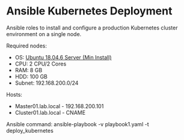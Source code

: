 # Ansible Kubernetes Deployment
Ansible roles to install and configure a production Kubernetes cluster environment on a single node.

Required nodes:
* OS: [Ubuntu 18.04.6 Server (Min Install)](https://releases.ubuntu.com/18.04/)
* CPU: 2 CPU/2 Cores
* RAM: 8 GB
* HDD: 100 GB
* Subnet: 192.168.200.0/24

Hosts:
* Master01.lab.local - 192.168.200.101
* Cluster01.lab.local - CNAME

Ansible command: ansible-playbook -v playbook1.yaml -t deploy_kubernetes
